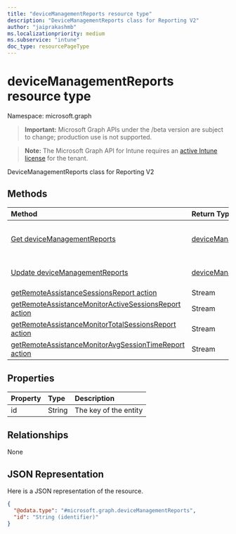 ```yaml
---
title: "deviceManagementReports resource type"
description: "DeviceManagementReports class for Reporting V2"
author: "jaiprakashmb"
ms.localizationpriority: medium
ms.subservice: "intune"
doc_type: resourcePageType
---
```


# deviceManagementReports resource type

Namespace: microsoft.graph
> **Important:** Microsoft Graph APIs under the /beta version are subject to change; production use is not supported.

> **Note:** The Microsoft Graph API for Intune requires an [active Intune license](https://go.microsoft.com/fwlink/?linkid=839381) for the tenant.


DeviceManagementReports class for Reporting V2

## Methods
|Method|Return Type|Description|
|:---|:---|:---|
|[Get deviceManagementReports](../api/intune-remoteassistance-devicemanagementreports-get.md)|[deviceManagementReports](../resources/intune-remoteassistance-devicemanagementreports.md)|Read properties and relationships of the [deviceManagementReports](../resources/intune-remoteassistance-devicemanagementreports.md) object.|
|[Update deviceManagementReports](../api/intune-remoteassistance-devicemanagementreports-update.md)|[deviceManagementReports](../resources/intune-remoteassistance-devicemanagementreports.md)|Update the properties of a [deviceManagementReports](../resources/intune-remoteassistance-devicemanagementreports.md) object.|
|[getRemoteAssistanceSessionsReport action](../api/intune-remoteassistance-devicemanagementreports-getremoteassistancesessionsreport.md)|Stream||
|[getRemoteAssistanceMonitorActiveSessionsReport action](../api/intune-remoteassistance-devicemanagementreports-getremoteassistancemonitoractivesessionsreport.md)|Stream||
|[getRemoteAssistanceMonitorTotalSessionsReport action](../api/intune-remoteassistance-devicemanagementreports-getremoteassistancemonitortotalsessionsreport.md)|Stream||
|[getRemoteAssistanceMonitorAvgSessionTimeReport action](../api/intune-remoteassistance-devicemanagementreports-getremoteassistancemonitoravgsessiontimereport.md)|Stream||

## Properties
|Property|Type|Description|
|:---|:---|:---|
|id|String|The key of the entity|

## Relationships
None

## JSON Representation
Here is a JSON representation of the resource.
<!-- {
  "blockType": "resource",
  "keyProperty": "id",
  "@odata.type": "microsoft.graph.deviceManagementReports"
}
-->
``` json
{
  "@odata.type": "#microsoft.graph.deviceManagementReports",
  "id": "String (identifier)"
}
```
